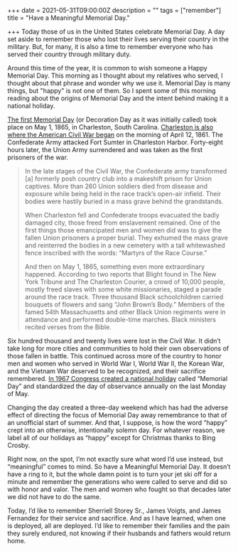 +++
date = 2021-05-31T09:00:00Z
description = ""
tags = ["remember"]
title = "Have a Meaningful Memorial Day."

+++
Today those of us in the United States celebrate Memorial Day. A day set aside to remember those who lost their lives serving their country in the military. But, for many, it is also a time to remember everyone who has served their country through military duty.

Around this time of the year, it is common to wish someone a Happy Memorial Day. This morning as I thought about my relatives who served, I thought about that phrase and wonder why we use it. Memorial Day is many things, but "happy" is not one of them. So I  spent some of this morning reading about the origins of Memorial Day and the intent behind making it a national holiday. 

[The first Memorial Day](https://history.com/news/memorial-day-civil-war-slavery-charleston) (or Decoration Day as it was initially called) took place on May 1, 1865, in Charleston, South Carolina. [Charleston is also where the American Civil War began](https://www.senate.gov/artandhistory/history/minute/Civil_War_Begins.htm) on the morning of April 12, 1861. The Confederate Army attacked Fort Sumter in Charleston Harbor. Forty-eight hours later, the Union Army surrendered and was taken as the first prisoners of the war.

> In the late stages of the Civil War, the Confederate army transformed \[a\] formerly posh country club into a makeshift prison for Union captives. More than 260 Union soldiers died from disease and exposure while being held in the race track’s open-air infield. Their bodies were hastily buried in a mass grave behind the grandstands.
>
> When Charleston fell and Confederate troops evacuated the badly damaged city, those freed from enslavement remained. One of the first things those emancipated men and women did was to give the fallen Union prisoners a proper burial. They exhumed the mass grave and reinterred the bodies in a new cemetery with a tall whitewashed fence inscribed with the words: “Martyrs of the Race Course.”
>
> And then on May 1, 1865, something even more extraordinary happened. According to two reports that Blight found in The New York Tribune and The Charleston Courier, a crowd of 10,000 people, mostly freed slaves with some white missionaries, staged a parade around the race track. Three thousand Black schoolchildren carried bouquets of flowers and sang “John Brown’s Body.” Members of the famed 54th Massachusetts and other Black Union regiments were in attendance and performed double-time marches. Black ministers recited verses from the Bible.

Six hundred thousand and twenty lives were lost in the Civil War. It didn’t take long for more cities and communities to hold their own observations of those fallen in battle. This continued across more of the country to honor men and women who served in World War I, World War II, the Korean War, and the Vietnam War deserved to be recognized, and their sacrifice remembered. [In 1967 Congress created a national holiday](https://www.nps.gov/articles/memorial-day-history.htm) called “Memorial Day” and standardized the day of observance annually on the last Monday of May.

Changing the day created a three-day weekend which has had the adverse effect of directing the focus of Memorial Day away remembrance to that of an unofficial start of summer. And that, I suppose, is how the word “happy” crept into an otherwise, intentionally solemn day. For whatever reason, we label all of our holidays as “happy” except for Christmas thanks to Bing Crosby.

Right now, on the spot, I’m not exactly sure what word I’d use instead, but “meaningful” comes to mind. So have a Meaningful Memorial Day. It doesn’t have a ring to it, but the whole damn point is to turn your jet ski off for a minute and remember the generations who were called to serve and did so with honor and valor. The men and women who fought so that decades later we did not have to do the same.

Today, I’d like to remember Sherriell Storey Sr., James Voigts, and James Fernandez for their service and sacrifice. And as I have learned, when one is deployed, all are deployed. I’d like to remember their families and the pain they surely endured, not knowing if their husbands and fathers would return home.